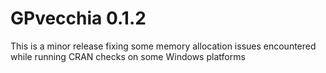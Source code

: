 # GPvecchia 0.1.2

This is a minor release fixing some memory allocation issues
encountered while running CRAN checks on some Windows platforms
